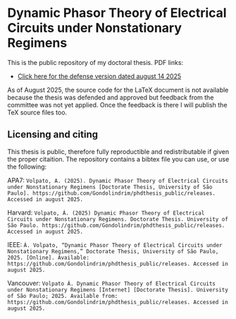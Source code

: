 # Dynamic Phasor Theory of Electrical Circuits under Nonstationary Regimens

This is the public repository of my doctoral thesis. PDF links:

- [Click here for the defense version dated august 14 2025](https://github.com/Gondolindrim/phdthesis_public/releases/download/defense/alvaro-volpato_dynphasor_theory_defense_version.pdf)

As of August 2025, the source code for the LaTeX document is not available because the thesis was defended and approved but feedback from the committee was not yet applied. Once the feedback is there I will publish the TeX source files too.

## Licensing and citing

This thesis is public, therefore fully reproductible and redistributable if given the proper citaition. The repository contains a bibtex file you can use, or use the following:

APA7: `Volpato, A. (2025). Dynamic Phasor Theory of Electrical Circuits under Nonstationary Regimens [Doctorate Thesis, University of São Paulo]. https://github.com/Gondolindrim/phdthesis_public/releases. Accessed in august 2025.`

Harvard: `Volpato, Á. (2025) Dynamic Phasor Theory of Electrical Circuits under Nonstationary Regimens. Doctorate Thesis. University of São Paulo. https://github.com/Gondolindrim/phdthesis_public/releases. Accessed in august 2025.`

IEEE: `Á. Volpato, “Dynamic Phasor Theory of Electrical Circuits under Nonstationary Regimens,” Doctorate Thesis, University of São Paulo, 2025. [Online]. Available: https://github.com/Gondolindrim/phdthesis_public/releases. Accessed in august 2025.`

Vancouver: `Volpato Á. Dynamic Phasor Theory of Electrical Circuits under Nonstationary Regimens [Internet] [Doctorate Thesis]. University of São Paulo; 2025. Available from: https://github.com/Gondolindrim/phdthesis_public/releases. Accessed in august 2025.`
